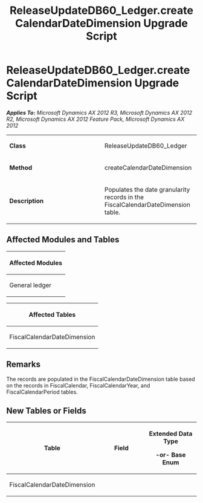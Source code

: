 ﻿---
title: ReleaseUpdateDB60_Ledger.createCalendarDateDimension Upgrade Script
TOCTitle: ReleaseUpdateDB60_Ledger.createCalendarDateDimension Upgrade Script
ms:assetid: 14144c0c-3bb0-f443-c0e6-ed17d6b91af2
ms:mtpsurl: https://msdn.microsoft.com/en-us/library/JJ718503(v=AX.60)
ms:contentKeyID: 49706786
ms.date: 05/18/2015
mtps_version: v=AX.60
---

# ReleaseUpdateDB60\_Ledger.createCalendarDateDimension Upgrade Script 


_**Applies To:** Microsoft Dynamics AX 2012 R3, Microsoft Dynamics AX 2012 R2, Microsoft Dynamics AX 2012 Feature Pack, Microsoft Dynamics AX 2012_

<table>
<colgroup>
<col style="width: 50%" />
<col style="width: 50%" />
</colgroup>
<tbody>
<tr class="odd">
<td><p><strong>Class</strong></p></td>
<td><p>ReleaseUpdateDB60_Ledger</p></td>
</tr>
<tr class="even">
<td><p><strong>Method</strong></p></td>
<td><p>createCalendarDateDimension</p></td>
</tr>
<tr class="odd">
<td><p><strong>Description</strong></p></td>
<td><p>Populates the date granularity records in the FiscalCalendarDateDimension table.</p></td>
</tr>
</tbody>
</table>


## Affected Modules and Tables

<table>
<colgroup>
<col style="width: 100%" />
</colgroup>
<thead>
<tr class="header">
<th><p>Affected Modules</p></th>
</tr>
</thead>
<tbody>
<tr class="odd">
<td><p>General ledger</p></td>
</tr>
</tbody>
</table>


<table>
<colgroup>
<col style="width: 100%" />
</colgroup>
<thead>
<tr class="header">
<th><p>Affected Tables</p></th>
</tr>
</thead>
<tbody>
<tr class="odd">
<td><p>FiscalCalendarDateDimension</p></td>
</tr>
</tbody>
</table>


## Remarks

The records are populated in the FiscalCalendarDateDimension table based on the records in FiscalCalendar, FiscalCalendarYear, and FiscalCalendarPeriod tables.

## New Tables or Fields

<table>
<colgroup>
<col style="width: 33%" />
<col style="width: 33%" />
<col style="width: 33%" />
</colgroup>
<thead>
<tr class="header">
<th><p>Table</p></th>
<th><p>Field</p></th>
<th><p>Extended Data Type</p>
<p>-or- Base Enum</p></th>
</tr>
</thead>
<tbody>
<tr class="odd">
<td><p>FiscalCalendarDateDimension</p></td>
<td><p></p></td>
<td><p></p></td>
</tr>
</tbody>
</table>

  


